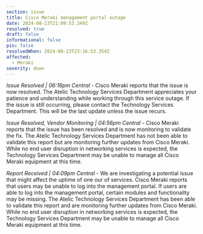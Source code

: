 ```yaml
---
section: issue
title: Cisco Meraki management portal outage
date: 2024-08-23T21:09:53.349Z
resolved: true
draft: false
informational: false
pin: false
resolvedWhen: 2024-08-23T23:16:53.354Z
affected:
  - Meraki
severity: down
---
```

*Issue Resolved | 06:16pm Central* - Cisco Meraki reports that the issue is now resolved. The Atelic Technology Services Department appreciates your patience and understanding while working through this service outage. If the issue is still occurring, please contact the Technology Services Department. This will be the last update unless the issue recurs.

*Issue Resolved, Vendor Monitoring | 04:56pm Central* - Cisco Meraki reports that the issue has been resolved and is now monitoring to validate the fix. The Atelic Technology Services Department has not been able to validate this report but are monitoring further updates from Cisco Meraki. While no end user disruption in networking services is expected, the Technology Services Department may be unable to manage all Cisco Meraki equipment at this time.

*Report Received | 04:09pm Central* - We are investigating a potential issue that might affect the uptime of one our of services. Cisco Meraki reports that users may be unable to log into the management portal. If users are able to log into the management portal, certain modules and functionality may be missing. The Atelic Technology Services Department has been able to validate this report and are monitoring further updates from Cisco Meraki. While no end user disruption in networking services is expected, the Technology Services Department may be unable to manage all Cisco Meraki equipment at this time.
